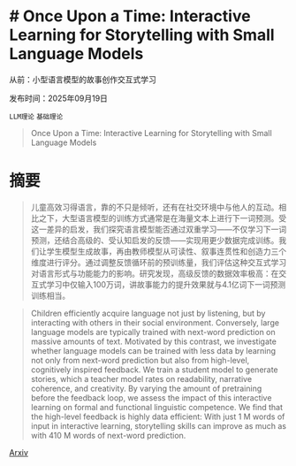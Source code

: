 # # Once Upon a Time: Interactive Learning for Storytelling with Small Language Models
从前：小型语言模型的故事创作交互式学习

发布时间：2025年09月19日

`LLM理论` `基础理论`

> Once Upon a Time: Interactive Learning for Storytelling with Small Language Models

# 摘要

> 儿童高效习得语言，靠的不只是倾听，还有在社交环境中与他人的互动。相比之下，大型语言模型的训练方式通常是在海量文本上进行下一词预测。受这一差异的启发，我们探究语言模型能否通过双重学习——不仅学习下一词预测，还结合高级的、受认知启发的反馈——实现用更少数据完成训练。我们让学生模型生成故事，再由教师模型从可读性、叙事连贯性和创造力三个维度进行评分。通过调整反馈循环前的预训练量，我们评估这种交互式学习对语言形式与功能能力的影响。研究发现，高级反馈的数据效率极高：在交互式学习中仅输入100万词，讲故事能力的提升效果就与4.1亿词下一词预测训练相当。

> Children efficiently acquire language not just by listening, but by interacting with others in their social environment. Conversely, large language models are typically trained with next-word prediction on massive amounts of text. Motivated by this contrast, we investigate whether language models can be trained with less data by learning not only from next-word prediction but also from high-level, cognitively inspired feedback. We train a student model to generate stories, which a teacher model rates on readability, narrative coherence, and creativity. By varying the amount of pretraining before the feedback loop, we assess the impact of this interactive learning on formal and functional linguistic competence. We find that the high-level feedback is highly data efficient: With just 1 M words of input in interactive learning, storytelling skills can improve as much as with 410 M words of next-word prediction.

[Arxiv](https://arxiv.org/abs/2509.15714)